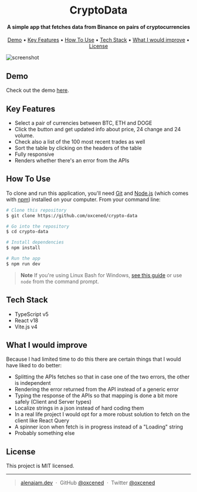 
<h1 align="center">
  CryptoData
  <br>
</h1>

<h4 align="center">A simple app that fetches data from Binance on pairs of cryptocurrencies</h4>

<p align="center">
  <a href="https://crypto-data-eta.vercel.app/">Demo</a> •
  <a href="#key-features">Key Features</a> •
  <a href="#how-to-use">How To Use</a> •
  <a href="#tech-stack">Tech Stack</a> •
  <a href="#what-i-would-improve">What I would improve</a> •
  <a href="#license">License</a>
</p>

![screenshot](./.git/screenshot.png)

## Demo

Check out the demo [here](https://crypto-data-eta.vercel.app/).

## Key Features

* Select a pair of currencies between BTC, ETH and DOGE
* Click the button and get updated info about price, 24 change and 24 volume.
* Check also a list of the 100 most recent trades as well
* Sort the table by clicking on the headers of the table
* Fully responsive
* Renders whether there's an error from the APIs

## How To Use

To clone and run this application, you'll need [Git](https://git-scm.com) and [Node.js](https://nodejs.org/en/download/) (which comes with [npm](http://npmjs.com)) installed on your computer. From your command line:

```bash
# Clone this repository
$ git clone https://github.com/oxcened/crypto-data

# Go into the repository
$ cd crypto-data

# Install dependencies
$ npm install

# Run the app
$ npm run dev
```

> **Note**
> If you're using Linux Bash for Windows, [see this guide](https://www.howtogeek.com/261575/how-to-run-graphical-linux-desktop-applications-from-windows-10s-bash-shell/) or use `node` from the command prompt.

## Tech Stack

* TypeScript v5
* React v18
* Vite.js v4

## What I would improve

Because I had limited time to do this there are certain things that I would have liked to do better:

* Splitting the APIs fetches so that in case one of the two errors, the other is independent
* Rendering the error returned from the API instead of a generic error
* Typing the response of the APIs so that mapping is done a bit more safely (Client and Server types)
* Localize strings in a json instead of hard coding them
* In a real life project I would opt for a more robust solution to fetch on the client like React Query
* A spinner icon when fetch is in progress instead of a "Loading" string
* Probably something else

## License

This project is MIT licensed.

---

> [alenajam.dev](https://alenajam.dev) &nbsp;&middot;&nbsp;
> GitHub [@oxcened](https://github.com/oxcened) &nbsp;&middot;&nbsp;
> Twitter [@oxcened](https://twitter.com/oxcened)

